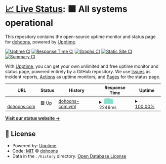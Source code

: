 # [📈 Live Status](https://dohoons.github.io/upptime): <!--live status--> **🟩 All systems operational**

This repository contains the open-source uptime monitor and status page for [dohoons](https://dohoons.com/), powered by [Upptime](https://github.com/upptime/upptime).

[![Uptime CI](https://github.com/dohoons/upptime/workflows/Uptime%20CI/badge.svg)](https://github.com/upptime/upptime/actions?query=workflow%3A%22Uptime+CI%22)
[![Response Time CI](https://github.com/dohoons/upptime/workflows/Response%20Time%20CI/badge.svg)](https://github.com/upptime/upptime/actions?query=workflow%3A%22Response+Time+CI%22)
[![Graphs CI](https://github.com/dohoons/upptime/workflows/Graphs%20CI/badge.svg)](https://github.com/upptime/upptime/actions?query=workflow%3A%22Graphs+CI%22)
[![Static Site CI](https://github.com/dohoons/upptime/workflows/Static%20Site%20CI/badge.svg)](https://github.com/upptime/upptime/actions?query=workflow%3A%22Static+Site+CI%22)
[![Summary CI](https://github.com/dohoons/upptime/workflows/Summary%20CI/badge.svg)](https://github.com/upptime/upptime/actions?query=workflow%3A%22Summary+CI%22)

With [Upptime](https://upptime.js.org), you can get your own unlimited and free uptime monitor and status page, powered entirely by a GitHub repository. We use [Issues](https://github.com/dohoons/upptime/issues) as incident reports, [Actions](https://github.com/dohoons/upptime/actions) as uptime monitors, and [Pages](https://dohoons.github.io/upptime) for the status page.

<!--start: status pages-->
<!-- This summary is generated by Upptime (https://github.com/upptime/upptime) -->
<!-- Do not edit this manually, your changes will be overwritten -->
<!-- prettier-ignore -->
| URL | Status | History | Response Time | Uptime |
| --- | ------ | ------- | ------------- | ------ |
| <img alt="" src="https://favicons.githubusercontent.com/dohoons.com" height="13"> [dohoons.com](https://dohoons.com) | 🟩 Up | [dohoons-com.yml](https://github.com/dohoons/upptime/commits/HEAD/history/dohoons-com.yml) | <details><summary><img alt="Response time graph" src="./graphs/dohoons-com/response-time-week.png" height="20"> 2249ms</summary><br><a href="https://dohoons.github.io/upptime/history/dohoons-com"><img alt="Response time 2249" src="https://img.shields.io/endpoint?url=https%3A%2F%2Fraw.githubusercontent.com%2Fdohoons%2Fupptime%2FHEAD%2Fapi%2Fdohoons-com%2Fresponse-time.json"></a><br><a href="https://dohoons.github.io/upptime/history/dohoons-com"><img alt="24-hour response time 2249" src="https://img.shields.io/endpoint?url=https%3A%2F%2Fraw.githubusercontent.com%2Fdohoons%2Fupptime%2FHEAD%2Fapi%2Fdohoons-com%2Fresponse-time-day.json"></a><br><a href="https://dohoons.github.io/upptime/history/dohoons-com"><img alt="7-day response time 2249" src="https://img.shields.io/endpoint?url=https%3A%2F%2Fraw.githubusercontent.com%2Fdohoons%2Fupptime%2FHEAD%2Fapi%2Fdohoons-com%2Fresponse-time-week.json"></a><br><a href="https://dohoons.github.io/upptime/history/dohoons-com"><img alt="30-day response time 2249" src="https://img.shields.io/endpoint?url=https%3A%2F%2Fraw.githubusercontent.com%2Fdohoons%2Fupptime%2FHEAD%2Fapi%2Fdohoons-com%2Fresponse-time-month.json"></a><br><a href="https://dohoons.github.io/upptime/history/dohoons-com"><img alt="1-year response time 2249" src="https://img.shields.io/endpoint?url=https%3A%2F%2Fraw.githubusercontent.com%2Fdohoons%2Fupptime%2FHEAD%2Fapi%2Fdohoons-com%2Fresponse-time-year.json"></a></details> | <details><summary><a href="https://dohoons.github.io/upptime/history/dohoons-com">100.00%</a></summary><a href="https://dohoons.github.io/upptime/history/dohoons-com"><img alt="All-time uptime 100.00%" src="https://img.shields.io/endpoint?url=https%3A%2F%2Fraw.githubusercontent.com%2Fdohoons%2Fupptime%2FHEAD%2Fapi%2Fdohoons-com%2Fuptime.json"></a><br><a href="https://dohoons.github.io/upptime/history/dohoons-com"><img alt="24-hour uptime 100.00%" src="https://img.shields.io/endpoint?url=https%3A%2F%2Fraw.githubusercontent.com%2Fdohoons%2Fupptime%2FHEAD%2Fapi%2Fdohoons-com%2Fuptime-day.json"></a><br><a href="https://dohoons.github.io/upptime/history/dohoons-com"><img alt="7-day uptime 100.00%" src="https://img.shields.io/endpoint?url=https%3A%2F%2Fraw.githubusercontent.com%2Fdohoons%2Fupptime%2FHEAD%2Fapi%2Fdohoons-com%2Fuptime-week.json"></a><br><a href="https://dohoons.github.io/upptime/history/dohoons-com"><img alt="30-day uptime 100.00%" src="https://img.shields.io/endpoint?url=https%3A%2F%2Fraw.githubusercontent.com%2Fdohoons%2Fupptime%2FHEAD%2Fapi%2Fdohoons-com%2Fuptime-month.json"></a><br><a href="https://dohoons.github.io/upptime/history/dohoons-com"><img alt="1-year uptime 100.00%" src="https://img.shields.io/endpoint?url=https%3A%2F%2Fraw.githubusercontent.com%2Fdohoons%2Fupptime%2FHEAD%2Fapi%2Fdohoons-com%2Fuptime-year.json"></a></details>

<!--end: status pages-->

[**Visit our status website →**](https://dohoons.github.io/upptime)

## 📄 License

- Powered by: [Upptime](https://github.com/upptime/upptime)
- Code: [MIT](./LICENSE) © [dohoons](https://dohoons.com/)
- Data in the `./history` directory: [Open Database License](https://opendatacommons.org/licenses/odbl/1-0/)
